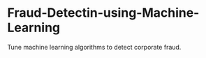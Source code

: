 # Fraud-Detectin-using-Machine-Learning
Tune machine learning algorithms to detect corporate fraud. 
